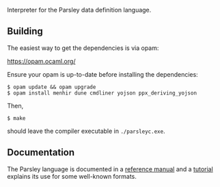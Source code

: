 
Interpreter for the Parsley data definition language.

Building
--------

The easiest way to get the dependencies is via opam:

https://opam.ocaml.org/

Ensure your opam is up-to-date before installing the dependencies:

```
$ opam update && opam upgrade
$ opam install menhir dune cmdliner yojson ppx_deriving_yojson
```

Then,
```
$ make
```
should leave the compiler executable in `./parsleyc.exe`.

Documentation
-------------

The Parsley language is documented in a [reference
manual](doc/readme.adoc) and a [tutorial](doc/tutorial/overview.adoc)
explains its use for some well-known formats.
